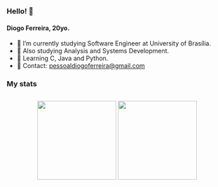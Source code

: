 ### Hello! 👋

#### Diogo Ferreira, 20yo.

- 🔭 I’m currently studying Software Engineer at University of Brasília.
- 📗 Also studying Analysis and Systems Development.
- 📘 Learning C, Java and Python.
- 📧 Contact: pessoaldiogoferreira@gmail.com

### My stats
##
<div align="Center">
  <img height="180em" src="https://github-readme-stats.vercel.app/api?username=fdiogo1&show_icons=true&theme=dark&include_all_commits=true&count_private=true"/>
  <img height="180em" src="https://github-readme-stats.vercel.app/api/top-langs/?username=fdiogo1&layout=compact&langs_count=7&theme=dark"/>
</div>

<!--
<div align="Center">
  <a href="https://instagram.com/diogoferrrr" target="_blank"><img src="https://img.shields.io/badge/-Instagram-%23E4405F?style=for-the-badge&logo=instagram&logoColor=white" align="center" target="_blank"></a>
</div>
-->

